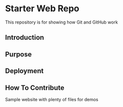 # Starter Web Repo

This repository is for showing how Git and GitHub work
## Introduction

## Purpose

## Deployment

## How To Contribute

Sample website with plenty of files for demos